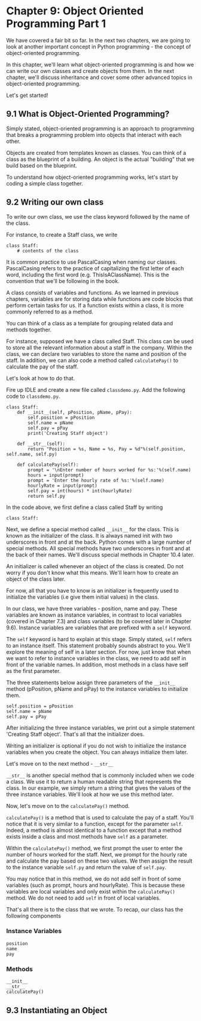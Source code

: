# Chapter 9: Object Oriented Programming Part 1

We have covered a fair bit so far. In the next two chapters, we are going to look at another important concept in Python programming - the concept of object-oriented programming.

In this chapter, we'll learn what object-oriented programming is and how we can write our own classes and create objects from them. In the next chapter, we'll discuss inheritance and cover some other advanced topics in object-oriented programming.

Let's get started!

## 9.1 What is Object-Oriented Programming?

Simply stated, object-oriented programming is an approach to programming that breaks a programming problem into objects that interact with each other.

Objects are created from templates known as classes. You can think of a class as the blueprint of a building. An object is the actual "building" that we build based on the blueprint.

To understand how object-oriented programming works, let's start by coding a simple class together.

## 9.2 Writing our own class

To write our own class, we use the class keyword followed by the name of the class.

For instance, to create a Staff class, we write

```
class Staff:
    # contents of the class
```

It is common practice to use PascalCasing when naming our classes. PascalCasing refers to the practice of capitalizing the first letter of each word, including the first word (e.g. ThisIsAClassName). This is the convention that we'll be following in the book.

A class consists of variables and functions. As we learned in previous chapters, variables are for storing data while functions are code blocks that perform certain tasks for us. If a function exists within a class, it is more commonly referred to as a method.

You can think of a class as a template for grouping related data and methods together.

For instance, supposed we have a class called Staff. This class can be used to store all the relevant information about a staff in the company. Within the class, we can declare two variables to store the name and position of the staff. In addition, we can also code a method called `calculatePay()` to calculate the pay of the staff.

Let's look at how to do that.

Fire up IDLE and create a new file called `classdemo.py`. Add the following code to `classdemo.py`.

```
class Staff:
    def __init__(self, pPosition, pName, pPay):
        self.position = pPosition
        self.name = pName
        self.pay = pPay
        print('Creating Staff object')
    
    def __str__(self):
        return "Position = %s, Name = %s, Pay = %d"%(self.position, self.name, self.py)
    
    def calculatePay(self):
        prompt = '\nEnter number of hours worked for %s:'%(self.name)
        hours = input(prompt)
        prompt = 'Enter the hourly rate of %s:'%(self.name)
        hourlyRate = input(prompt)
        self.pay = int(hours) * int(hourlyRate)
        return self.py
```

In the code above, we first define a class called Staff by writing

```
class Staff:
```

Next, we define a special method called `__init__` for the class. This is known as the initializer of the class. It is always named init with two underscores in front and at the back. Python comes with a large number of special methods. All special methods have two underscores in front and at the back of their names. We'll discuss special methods in Chapter 10.4 later.

An initializer is called whenever an object of the class is created. Do not worry if you don't know what this means. We'll learn how to create an object of the class later.

For now, all that you have to know is an initializer is frequently used to initialize the variables (i.e give them initial values) in the class.

In our class, we have three variables - position, name and pay. These variables are known as instance variables, in contrast to local variables (covered in Chapter 7.3) and class variables (to be covered later in Chapter 9.6). Instance variables are variables that are prefixed with a `self` keyword.

The `self` keyword is hard to explain at this stage. Simply stated, `self` refers to an instance itself. This statement probably sounds abstract to you. We'll explore the meaning of self in a later section. For now, just know that when we want to refer to instance variables in the class, we need to add self in front of the variable names. In addition, most methods in a class have self as the first parameter.

The three statements below assign three parameters of the `__init__` method (pPosition, pName and pPay) to the instance variables to initialize them.

```
self.position = pPosition
self.name = pName
self.pay = pPay
```

After initializing the three instance variables, we print out a simple statement 'Creating Staff object'. That's all that the initializer does.

Writing an initializer is optional if you do not wish to initialize the instance variables when you create the object. You can always initialize them later.

Let's move on to the next method - `__str__`

`__str__` is another special method that is commonly included when we code a class. We use it to return a human readable string that represents the class. In our example, we simply return a string that gives the values of the three instance variables. We'll look at how we use this method later.

Now, let's move on to the `calculatePay()` method.

`calculatePay()` is a method that is used to calculate the pay of a staff. You'll notice that it is very similar to a function, except for the parameter `self`. Indeed, a method is almost identical to a function except that a method exists inside a class and most methods have `self` as a parameter.

Within the `calculatePay()` method, we first prompt the user to enter the number of hours worked for the staff. Next, we prompt for the hourly rate and calculate the pay based on these two values. We then assign the result to the instance variable `self.py` and return the value of `self.pay`.

You may notice that in this method, we do not add self in front of some variables (such as prompt, hours and hourlyRate). This is because these variables are local variables and only exist within the `calculatePay()` method. We do not need to add `self` in front of local variables.

That's all there is to the class that we wrote. To recap, our class has the following components

### Instance Variables

```
position
name
pay
```

### Methods
```
__init__
__str__
calculatePay()
```

## 9.3 Instantiating an Object



